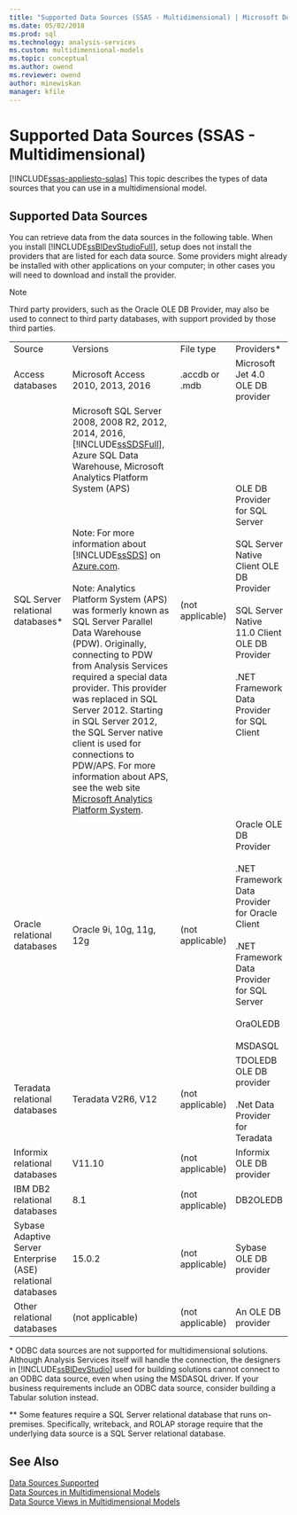 ```yaml
---
title: "Supported Data Sources (SSAS - Multidimensional) | Microsoft Docs"
ms.date: 05/02/2018
ms.prod: sql
ms.technology: analysis-services
ms.custom: multidimensional-models
ms.topic: conceptual
ms.author: owend
ms.reviewer: owend
author: minewiskan
manager: kfile
---
```

# Supported Data Sources (SSAS - Multidimensional)
[!INCLUDE[ssas-appliesto-sqlas](../../includes/ssas-appliesto-sqlas.md)]
  This topic describes the types of data sources that you can use in a multidimensional model.  
  
##  <a name="bkmk_supported_ds"></a> Supported Data Sources  
 You can retrieve data from the data sources in the following table. When you install [!INCLUDE[ssBIDevStudioFull](../../includes/ssbidevstudiofull-md.md)], setup does not install the providers that are listed for each data source. Some providers might already be installed with other applications on your computer; in other cases you will need to download and install the provider.  
  
> [!NOTE]  
>  Third party providers, such as the Oracle OLE DB Provider, may also be used to connect to third party databases, with support provided by those third parties.  
  
|||||  
|-|-|-|-|  
|Source|Versions|File type|Providers*|  
|Access databases|Microsoft Access  2010, 2013, 2016|.accdb or .mdb|Microsoft Jet 4.0 OLE DB provider|  
|SQL Server relational databases*|Microsoft SQL Server 2008, 2008 R2, 2012, 2014, 2016, [!INCLUDE[ssSDSFull](../../includes/sssdsfull-md.md)], Azure SQL Data Warehouse, Microsoft Analytics Platform System (APS)<br /><br /> <br /><br /> Note: For more information about [!INCLUDE[ssSDS](../../includes/sssds-md.md)] on [Azure.com](https://go.microsoft.com/fwlink/?LinkID=157856).<br /><br /> Note: Analytics Platform System (APS) was formerly known as SQL Server Parallel Data Warehouse (PDW). Originally, connecting to PDW from Analysis Services required a special data provider. This provider was replaced in SQL Server 2012. Starting in SQL Server 2012, the SQL Server native client is used for connections to PDW/APS. For more information about APS, see the web site [Microsoft Analytics Platform System](https://www.microsoft.com/en-us/server-cloud/products/analytics-platform-system/resources.aspx).|(not applicable)|OLE DB Provider for SQL Server<br /><br /> SQL Server Native Client OLE DB Provider<br /><br /> SQL Server Native 11.0 Client OLE DB Provider<br /><br /> .NET Framework Data Provider for SQL Client|  
|Oracle relational databases|Oracle 9i, 10g, 11g, 12g|(not applicable)|Oracle OLE DB Provider<br /><br /> .NET Framework Data Provider for Oracle Client<br /><br /> .NET Framework Data Provider for SQL Server<br /><br /> OraOLEDB<br /><br /> MSDASQL|  
|Teradata relational databases|Teradata V2R6, V12|(not applicable)|TDOLEDB OLE DB provider<br /><br /> .Net Data Provider for Teradata|  
|Informix relational databases|V11.10|(not applicable)|Informix OLE DB provider|  
|IBM DB2 relational databases|8.1|(not applicable)|DB2OLEDB|  
|Sybase Adaptive Server Enterprise (ASE) relational databases|15.0.2|(not applicable)|Sybase OLE DB provider|  
|Other relational databases|(not applicable)|(not applicable)|An OLE DB provider|  
  
 \* ODBC data sources are not supported for multidimensional solutions. Although Analysis Services itself will handle the connection, the designers in [!INCLUDE[ssBIDevStudio](../../includes/ssbidevstudio-md.md)] used for building solutions cannot connect to an ODBC data source, even when using the MSDASQL driver. If your business requirements include an ODBC data source, consider building a Tabular solution instead.  
  
 ** Some features require a SQL Server relational database that runs on-premises. Specifically, writeback, and ROLAP storage require that the underlying data source is a SQL Server relational database.  
  
## See Also  
 [Data Sources Supported](../../analysis-services/tabular-models/data-sources-supported-ssas-tabular.md)   
 [Data Sources in Multidimensional Models](../../analysis-services/multidimensional-models/data-sources-in-multidimensional-models.md)   
 [Data Source Views in Multidimensional Models](../../analysis-services/multidimensional-models/data-source-views-in-multidimensional-models.md)  
  
  
